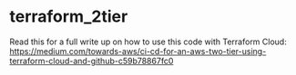 # terraform_2tier

Read this for a full write up on how to use this code with Terraform Cloud: https://medium.com/towards-aws/ci-cd-for-an-aws-two-tier-using-terraform-cloud-and-github-c59b78867fc0
